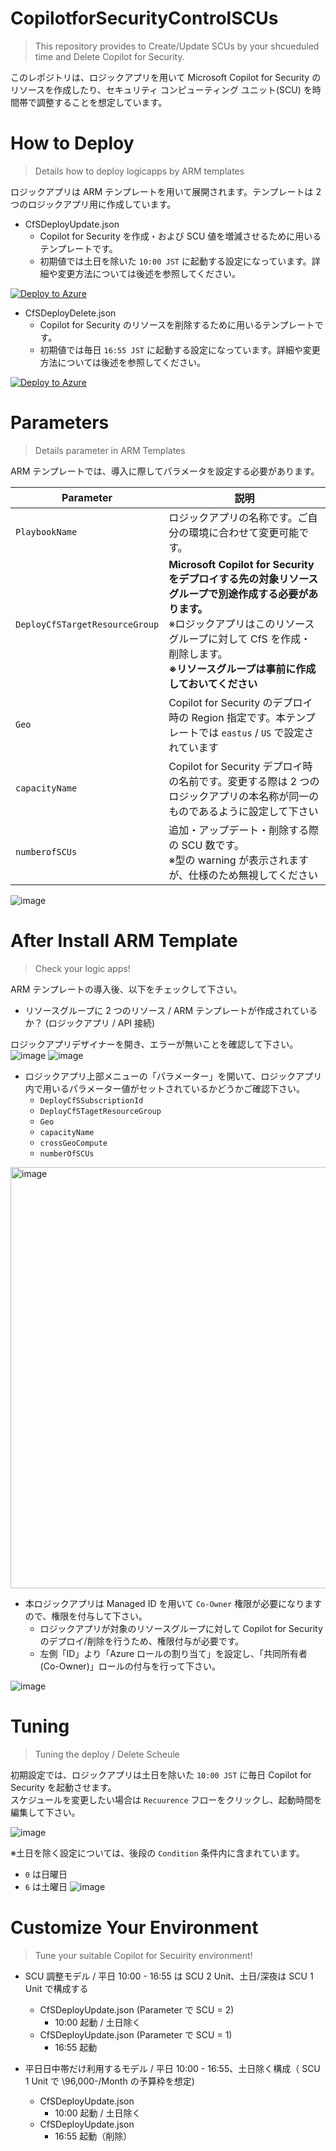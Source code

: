 # CopilotforSecurityControlSCUs
> This repository provides to Create/Update SCUs by your shcueduled time and Delete Copilot for Security. 

このレポジトリは、ロジックアプリを用いて Microsoft Copilot for Security のリソースを作成したり、セキュリティ コンピューティング ユニット(SCU) を時間帯で調整することを想定しています。

# How to Deploy
> Details how to deploy logicapps by ARM templates

ロジックアプリは ARM テンプレートを用いて展開されます。テンプレートは 2 つのロジックアプリ用に作成しています。<BR>
- CfSDeployUpdate.json
  - Copilot for Security を作成・および SCU 値を増減させるために用いるテンプレートです。
  - 初期値では土日を除いた ``10:00 JST`` に起動する設定になっています。詳細や変更方法については後述を参照してください。

[![Deploy to Azure](https://aka.ms/deploytoazurebutton)](https://portal.azure.com/#create/Microsoft.Template/uri/https%3A%2F%2Fraw.githubusercontent.com%2Fhisashin0728%2FCopilotforSecurityControlSCUs%2Fmain%2FCfSDeployUpdate.json)

- CfSDeployDelete.json
  - Copilot for Security のリソースを削除するために用いるテンプレートです。
  - 初期値では毎日 ``16:55 JST`` に起動する設定になっています。詳細や変更方法については後述を参照してください。

[![Deploy to Azure](https://aka.ms/deploytoazurebutton)](https://portal.azure.com/#create/Microsoft.Template/uri/https%3A%2F%2Fraw.githubusercontent.com%2Fhisashin0728%2FCopilotforSecurityControlSCUs%2Fmain%2FCfSDeployDelete.json)

# Parameters
> Details parameter in ARM Templates

ARM テンプレートでは、導入に際してパラメータを設定する必要があります。

| Parameter | 説明 |
| ---- | ---- |
| ``PlaybookName`` | ロジックアプリの名称です。ご自分の環境に合わせて変更可能です。 |
| ``DeployCfSTargetResourceGroup`` | **Microsoft Copilot for Security をデプロイする先の対象リソースグループで別途作成する必要があります。** <br>※ロジックアプリはこのリソースグループに対して CfS を作成・削除します。<BR> **※リソースグループは事前に作成しておいてください** |
| ``Geo`` | Copilot for Security のデプロイ時の Region 指定です。本テンプレートでは ``eastus`` / ``US`` で設定されています |
| ``capacityName`` | Copilot for Security デプロイ時の名前です。変更する際は 2 つのロジックアプリの本名称が同一のものであるように設定して下さい |
| ``numberofSCUs`` | 追加・アップデート・削除する際の SCU 数です。<BR>※型の warning が表示されますが、仕様のため無視してください |

![image](https://github.com/hisashin0728/CopilotforSecurityControlSCUs/assets/55295601/c09fb338-88ef-402d-9378-c30e70ac80c1)

# After Install ARM Template
> Check your logic apps!

ARM テンプレートの導入後、以下をチェックして下さい。<br>
- リソースグループに 2 つのリソース / ARM テンプレートが作成されているか？ (ロジックアプリ / API 接続)

ロジックアプリデザイナーを開き、エラーが無いことを確認して下さい。<br>
![image](https://github.com/hisashin0728/CopilotforSecurityControlSCUs/assets/55295601/367cd303-bce9-4a72-ac6e-763d00f55c8f)
![image](https://github.com/hisashin0728/CopilotforSecurityControlSCUs/assets/55295601/060f3bfb-9370-4f58-8bbc-104004010d27)

- ロジックアプリ上部メニューの「パラメーター」を開いて、ロジックアプリ内で用いるパラメーター値がセットされているかどうかご確認下さい。
  - ``DeployCfSSubscriptionId``
  - ``DeployCfSTagetResourceGroup``
  - ``Geo``
  - ``capacityName``
  - ``crossGeoCompute``
  - ``numberOfSCUs``
<img width="674" alt="image" src="https://github.com/hisashin0728/CopilotforSecurityControlSCUs/assets/55295601/407dc46d-31ce-424f-ad1a-0b505b351e6b">

- 本ロジックアプリは Managed ID を用いて ``Co-Owner`` 権限が必要になりますので、権限を付与して下さい。
  - ロジックアプリが対象のリソースグループに対して Copilot for Security のデプロイ/削除を行うため、権限付与が必要です。
  - 左側「ID」より「Azure ロールの割り当て」を設定し、「共同所有者 (Co-Owner)」ロールの付与を行って下さい。

![image](https://github.com/hisashin0728/CopilotforSecurityControlSCUs/assets/55295601/ae4b0660-7895-4016-80af-499444a8c565)
 
# Tuning
> Tuning the deploy / Delete Scheule

初期設定では、ロジックアプリは土日を除いた ``10:00 JST`` に毎日 Copilot for Security を起動させます。<br>
スケジュールを変更したい場合は ``Recuurence`` フローをクリックし、起動時間を編集して下さい。<br>

![image](https://github.com/hisashin0728/CopilotforSecurityControlSCUs/assets/55295601/bcf0c750-00a5-413a-b03d-92c4bb7f9458)<br>

※土日を除く設定については、後段の ``Condition`` 条件内に含まれています。
  - ``0`` は日曜日
  - ``6`` は土曜日
![image](https://github.com/hisashin0728/CopilotforSecurityControlSCUs/assets/55295601/da098254-0662-4234-a4cb-6ce81cebcdcd)

# Customize Your Environment
> Tune your suitable Copilot for Secuirity environment!

- SCU 調整モデル / 平日 10:00 - 16:55 は SCU 2 Unit、土日/深夜は SCU 1 Unit で構成する
  - CfSDeployUpdate.json (Parameter で SCU = 2)
    - 10:00 起動 / 土日除く
  - CfSDeployUpdate.json (Parameter で SCU = 1)
    - 16:55 起動

- 平日日中帯だけ利用するモデル / 平日 10:00 - 16:55、土日除く構成（ SCU 1 Unit で \96,000-/Month の予算枠を想定)
  - CfSDeployUpdate.json
    - 10:00 起動 / 土日除く 
  - CfSDeployUpdate.json
    - 16:55 起動（削除）
